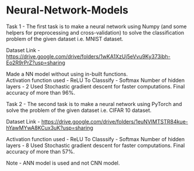 # Neural-Network-Models

Task 1 - The first task is to make a neural network using Numpy (and some helpers for 
preprocessing and cross-validation) to solve the classification problem of the given 
dataset i.e. MNIST dataset.

Dataset Link - https://drive.google.com/drive/folders/1wKA1XzUj5eVvu9Ky373ibh-Eo2R9rPrZ?usp=sharing

Made a NN model without using in-built functions.\
Activation function used - ReLU 
To Classsify - Softmax
Number of hidden layers - 2
Used Stochastic gradient descent for faster computations.
Final accuracy of more than 96%.

Task 2 - The second task is to make a neural network using PyTorch and solve the problem of 
the given dataset i.e. CIFAR 10 dataset.

Dataset Link - https://drive.google.com/drive/folders/1euNVIMTSTR84kue-hYawMYwA8KCux3uK?usp=sharing

Activation function used - ReLU 
To Classsify - Softmax
Number of hidden layers - 8
Used Stochastic gradient descent for faster computations.
Final accuracy of more than 57%.

Note - ANN model is used and not CNN model.


